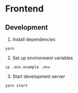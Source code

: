 # Frontend

## Development
1. Install dependencies
```
yarn
```

2. Set up environment variables
```
cp .env.example .env
```

3. Start development server
```
yarn start
```
